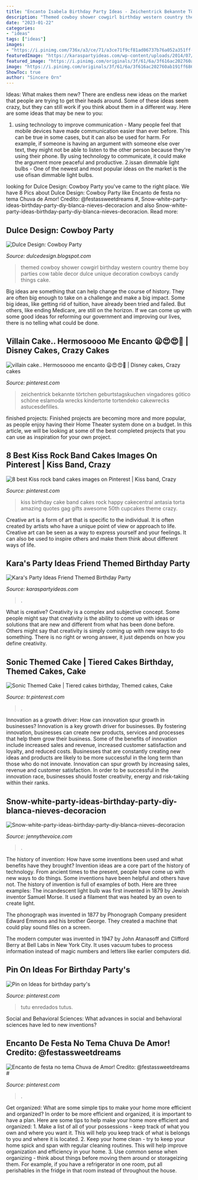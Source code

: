 ```yaml
---
title: "Encanto Isabela Birthday Party Ideas - Zeichentrick Bekannte Törtchen Geburtstagskuchen Vingadores Gótico Schöne Eslamoda Wrecks Kindertorte Tortendeko Cakewrecks Astucesdefilles"
description: "Themed cowboy shower cowgirl birthday western country theme boy parties cow table decor dulce unique decoration cowboys candy things cake"
date: "2023-01-22"
categories:
- "ideas"
tags: ["ideas"]
images:
- "https://i.pinimg.com/736x/a3/ce/71/a3ce71f9cf81ad06737b76a052a351ff--witch-cake-birthday-cake-design.jpg"
featuredImage: "https://karaspartyideas.com/wp-content/uploads/2014/07/friend2-624x936.jpg"
featured_image: "https://i.pinimg.com/originals/3f/61/6a/3f616ac202760ab191ff686fb0d985cb.jpg"
image: "https://i.pinimg.com/originals/3f/61/6a/3f616ac202760ab191ff686fb0d985cb.jpg"
ShowToc: true
author: "Sincere Orn"
---
```



Ideas: What makes them new?
There are endless new ideas on the market that people are trying to get their heads around. Some of these ideas seem crazy, but they can still work if you think about them in a different way. Here are some ideas that may be new to you: 
1. using technology to improve communication - Many people feel that mobile devices have made communication easier than ever before. This can be true in some cases, but it can also be used for harm. For example, if someone is having an argument with someone else over text, they might not be able to listen to the other person because they're using their phone. By using technology to communicate, it could make the argument more peaceful and productive. 
2.issan dimmable light bulbs - One of the newest and most popular ideas on the market is the use ofisan dimmable light bulbs.

	

		
looking for Dulce Design: Cowboy Party you've came to the right place. We have 8 Pics about Dulce Design: Cowboy Party like Encanto de festa no tema Chuva de Amor! Credito: @festassweetdreams #, Snow-white-party-ideas-birthday-party-diy-blanca-nieves-decoracion and also Snow-white-party-ideas-birthday-party-diy-blanca-nieves-decoracion. Read more:
		
    
## Dulce Design: Cowboy Party

<img loading=lazy src="http://1.bp.blogspot.com/-qx-uxsH2Otc/TVcMHThs8GI/AAAAAAAAAeg/07SDGEvfPGc/s1600/IMG_1715.JPG" onerror="this.onerror=null;this.src='https://tse3.mm.bing.net/th?id=OIP.gYNPgTKRRorNjs-wDsdvSwHaE8&amp;pid=15.1';" alt="Dulce Design: Cowboy Party">

_Source: dulcedesign.blogspot.com_

>themed cowboy shower cowgirl birthday western country theme boy parties cow table decor dulce unique decoration cowboys candy things cake. 

	

Big ideas are something that can help change the course of history. They are often big enough to take on a challenge and make a big impact. Some big ideas, like getting rid of tuition, have already been tried and failed. But others, like ending Medicare, are still on the horizon. If we can come up with some good ideas for reforming our government and improving our lives, there is no telling what could be done.

    
## Villain Cake.. Hermosoooo Me Encanto 😦😍😍💋 | Disney Cakes, Crazy Cakes

<img loading=lazy src="https://i.pinimg.com/736x/a3/ce/71/a3ce71f9cf81ad06737b76a052a351ff--witch-cake-birthday-cake-design.jpg" onerror="this.onerror=null;this.src='https://tse4.mm.bing.net/th?id=OIP.M00s1KlkhtF0CvRfVFpj1wHaLI&amp;pid=15.1';" alt="villain cake.. Hermosoooo me encanto 😦😍😍💋 | Disney cakes, Crazy cakes">

_Source: pinterest.com_

>zeichentrick bekannte törtchen geburtstagskuchen vingadores gótico schöne eslamoda wrecks kindertorte tortendeko cakewrecks astucesdefilles. 

	

finished projects:
Finished projects are becoming more and more popular, as people enjoy having their Home Theater system done on a budget. In this article, we will be looking at some of the best completed projects that you can use as inspiration for your own project.

    
## 8 Best Kiss Rock Band Cakes Images On Pinterest | Kiss Band, Crazy

<img loading=lazy src="https://i.pinimg.com/736x/82/8c/9a/828c9a4e94ee72bb33771df7ab65efff--kiss-band-happy-birthday-quotes.jpg" onerror="this.onerror=null;this.src='https://tse4.mm.bing.net/th?id=OIP.L6nX1x14gGPzbnvGPtBVwAHaIZ&amp;pid=15.1';" alt="8 best Kiss rock band cakes images on Pinterest | Kiss band, Crazy">

_Source: pinterest.com_

>kiss birthday cake band cakes rock happy cakecentral antasia torta amazing quotes gag gifts awesome 50th cupcakes theme crazy. 

	

Creative art is a form of art that is specific to the individual. It is often created by artists who have a unique point of view or approach to life. Creative art can be seen as a way to express yourself and your feelings. It can also be used to inspire others and make them think about different ways of life.

    
## Kara&#039;s Party Ideas Friend Themed Birthday Party

<img loading=lazy src="https://karaspartyideas.com/wp-content/uploads/2014/07/friend2-624x936.jpg" onerror="this.onerror=null;this.src='https://tse4.mm.bing.net/th?id=OIP.-dgHN70qniTGV_ehMcDTEAHaLH&amp;pid=15.1';" alt="Kara&#039;s Party Ideas Friend Themed Birthday Party">

_Source: karaspartyideas.com_

>. 

	

What is creative?
Creativity is a complex and subjective concept. Some people might say that creativity is the ability to come up with ideas or solutions that are new and different from what has been done before. Others might say that creativity is simply coming up with new ways to do something. There is no right or wrong answer, it just depends on how you define creativity.

    
## Sonic Themed Cake | Tiered Cakes Birthday, Themed Cakes, Cake

<img loading=lazy src="https://i.pinimg.com/originals/06/e0/3b/06e03bda328183534ebbaf2f8ac42702.jpg" onerror="this.onerror=null;this.src='https://tse1.mm.bing.net/th?id=OIP.VJS_5Xpg8YnAV3KsWCFnqAHaJ4&amp;pid=15.1';" alt="Sonic Themed Cake | Tiered cakes birthday, Themed cakes, Cake">

_Source: tr.pinterest.com_

>. 

	

Innovation as a growth driver: How can innovation spur growth in businesses?
Innovation is a key growth driver for businesses. By fostering innovation, businesses can create new products, services and processes that help them grow their business. Some of the benefits of innovation include increased sales and revenue, increased customer satisfaction and loyalty, and reduced costs.
Businesses that are constantly creating new ideas and products are likely to be more successful in the long term than those who do not innovate. Innovation can spur growth by increasing sales, revenue and customer satisfaction. In order to be successful in the innovation race, businesses should foster creativity, energy and risk-taking within their ranks.

    
## Snow-white-party-ideas-birthday-party-diy-blanca-nieves-decoracion

<img loading=lazy src="https://jennythevoice.com/wp-content/uploads/2017/01/IMG_8100.jpg" onerror="this.onerror=null;this.src='https://tse3.mm.bing.net/th?id=OIP.DABO44pq05ZF8jtV3YyiqgHaLH&amp;pid=15.1';" alt="Snow-white-party-ideas-birthday-party-diy-blanca-nieves-decoracion">

_Source: jennythevoice.com_

>. 

	

The history of invention: How have some inventions been used and what benefits have they brought?
Invention ideas are a core part of the history of technology. From ancient times to the present, people have come up with new ways to do things. Some inventions have been helpful and others have not. The history of invention is full of examples of both. Here are three examples:
The incandescent light bulb was first invented in 1879 by Jewish inventor Samuel Morse. It used a filament that was heated by an oven to create light.

The phonograph was invented in 1877 by Phonograph Company president Edward Emmons and his brother George. They created a machine that could play sound files on a screen.

The modern computer was invented in 1947 by John Atanasoff and Clifford Berry at Bell Labs in New York City. It uses vacuum tubes to process information instead of magic numbers and letters like earlier computers did.

    
## Pin On Ideas For Birthday Party&#039;s

<img loading=lazy src="https://i.pinimg.com/736x/74/06/6e/74066e5a63176c0d7cd49064c8a865c2--rapunzel-costume-tutu-costumes.jpg" onerror="this.onerror=null;this.src='https://tse4.mm.bing.net/th?id=OIP.01NrTzvvnHhYHuN9yECHjgHaJ5&amp;pid=15.1';" alt="Pin on Ideas for birthday party&#039;s">

_Source: pinterest.com_

>tutu enredados tutus. 

	

Social and Behavioral Sciences: What advances in social and behavioral sciences have led to new inventions?
 

    
## Encanto De Festa No Tema Chuva De Amor! Credito: @festassweetdreams #

<img loading=lazy src="https://i.pinimg.com/originals/3f/61/6a/3f616ac202760ab191ff686fb0d985cb.jpg" onerror="this.onerror=null;this.src='https://tse3.mm.bing.net/th?id=OIP.tW9wNyCpGmE6JuoOsZC-EQHaHa&amp;pid=15.1';" alt="Encanto de festa no tema Chuva de Amor! Credito: @festassweetdreams #">

_Source: pinterest.com_

>. 

	

Get organized: What are some simple tips to make your home more efficient and organized?
In order to be more efficient and organized, it is important to have a plan. Here are some tips to help make your home more efficient and organized: 1. Make a list of all of your possessions - keep track of what you own and where you want it. This will help you keep track of what is belongs to you and where it is located. 
2. Keep your home clean - try to keep your home spick and span with regular cleaning routines. This will help improve organization and efficiency in your home. 3. Use common sense when organizing - think about things before moving them around or storageizing them. For example, if you have a refrigerator in one room, put all perishables in the fridge in that room instead of throughout the house. 
